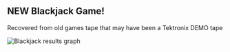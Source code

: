 NEW Blackjack Game!
------------
Recovered from old games tape that may have been a Tektronix DEMO tape

![Blackjack results graph](./Blackjack%20Results%20Graph.png)



